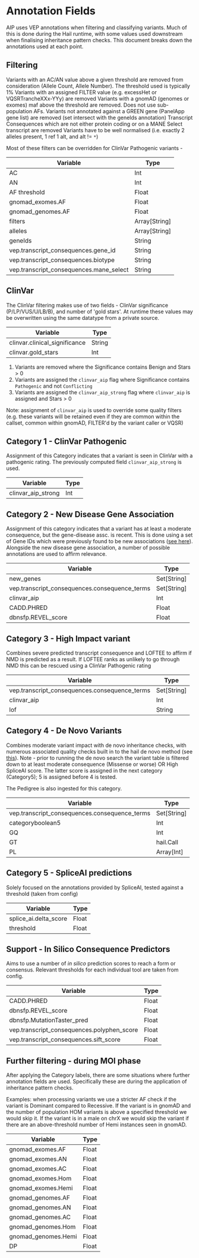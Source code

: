 # Annotation Fields

AIP uses VEP annotations when filtering and classifying variants. Much of this is done during the Hail runtime, with
some values used downstream when finalising inheritance pattern checks. This document breaks down the annotations used
at each point.

## Filtering

Variants with an AC/AN value above a given threshold are removed from consideration (Allele Count, Allele Number). The
threshold used is typically 1%
Variants with an assigned FILTER value (e.g. excessHet or VQSRTrancheXXx-YYy) are removed
Variants with a gnomAD (genomes or exomes) maf above the threshold are removed. Does not use sub-population AFs.
Variants not annotated against a GREEN gene (PanelApp gene list) are removed (set intersect with the geneIds annotation)
Transcript Consequences which are not either protein coding or on a MANE Select transcript are removed
Variants have to be well normalised (i.e. exactly 2 alleles present, 1 ref 1 alt, and alt != `*`)

Most of these filters can be overridden for ClinVar Pathogenic variants -

| Variable                                | Type          |
|-----------------------------------------|---------------|
| AC                                      | Int           |
| AN                                      | Int           |
| AF threshold                            | Float         |
| gnomad_exomes.AF                        | Float         |
| gnomad_genomes.AF                       | Float         |
| filters                                 | Array[String] |
| alleles                                 | Array[String] |
| geneIds                                 | String        |  # once exploded per-geneId, this is initially an Array
| vep.transcript_consequences.gene_id     | String        |
| vep.transcript_consequences.biotype     | String        |
| vep.transcript_consequences.mane_select | String        |

## ClinVar

The ClinVar filtering makes use of two fields - ClinVar significance (P/LP/VUS/U/LB/B), and number of 'gold stars'. At
runtime these values may be overwritten using the same datatype from a private source.

| Variable                      | Type   |
|-------------------------------|--------|
| clinvar.clinical_significance | String |
| clinvar.gold_stars            | Int    |

1. Variants are removed where the Significance contains Benign and Stars > 0
2. Variants are assigned the `clinvar_aip` flag where Significance contains `Pathogenic` and not `Conflicting`
3. Variants are assigned the `clinvar_aip_strong` flag where `clinvar_aip` is assigned and Stars > 0

Note: assignment of `clinvar_aip` is used to override some quality filters (e.g. these variants will be retained even if
they are common within the callset, common within gnomAD, FILTER'd by the variant caller or VQSR)

## Category 1 - ClinVar Pathogenic

Assignment of this Category indicates that a variant is seen in ClinVar with a pathogenic rating. The previously computed
field `clinvar_aip_strong` is used.

| Variable           | Type |
|--------------------|------|
| clinvar_aip_strong | Int  |

## Category 2 - New Disease Gene Association

Assignment of this category indicates that a variant has at least a moderate consequence, but the gene-disease assc. is
recent. This is done using a set of Gene IDs which were previously found to be new associations ([see here](PanelApp_interaction.md#application-of-new)).
Alongside the new disease gene association, a number of possible annotations are used to affirm relevance.

| Variable                                      | Type        |
|-----------------------------------------------|-------------|
| new_genes                                     | Set[String] |
| vep.transcript_consequences.consequence_terms | Set[String] |
| clinvar_aip                                   | Int         |
| CADD.PHRED                                    | Float       |
| dbnsfp.REVEL_score                            | Float       |

## Category 3 - High Impact variant

Combines severe predicted transcript consequence and LOFTEE to affirm if NMD is predicted as a result. If LOFTEE ranks
as unlikely to go through NMD this can be rescued using a ClinVar Pathogenic rating

| Variable                                      | Type        |
|-----------------------------------------------|-------------|
| vep.transcript_consequences.consequence_terms | Set[String] |
| clinvar_aip                                   | Int         |
| lof                                           | String      |

## Category 4 - De Novo Variants

Combines moderate variant impact with de novo inheritance checks, with numerous associated quality checks built in to the
hail de novo method (see [this](Hail_Filter_and_Label.md#category-4--de-novo-)). Note - prior to running the de novo
search the variant table is filtered down to at least moderate consequence (Missense or worse) OR High SpliceAI score.
The latter score is assigned in the next category (Category5); 5 is assigned before 4 is tested.

The Pedigree is also ingested for this category.

| Variable                                      | Type        |
|-----------------------------------------------|-------------|
| vep.transcript_consequences.consequence_terms | Set[String] |
| categoryboolean5                              | Int         |
| GQ                                            | Int         |
| GT                                            | hail.Call   | # this is a specific representation used in Hail, though any valid representation would work - 0/1/2 for HomRef/Het/HomAlt
| PL                                            | Array[Int]  |


## Category 5 - SpliceAI predictions

Solely focused on the annotations provided by SpliceAI, tested against a threshold (taken from config)

| Variable              | Type        |
|-----------------------|-------------|
| splice_ai.delta_score | Float       |
| threshold             | Float       |


## Support - In Silico Consequence Predictors

Aims to use a number of _in silico_ prediction scores to reach a form or consensus. Relevant thresholds for each
individual tool are taken from config.

| Variable                                   | Type  |
|--------------------------------------------|-------|
| CADD.PHRED                                 | Float |
| dbnsfp.REVEL_score                         | Float |
| dbnsfp.MutationTaster_pred                 | Float |
| vep.transcript_consequences.polyphen_score | Float |
| vep.transcript_consequences.sift_score     | Float |


## Further filtering - during MOI phase

After applying the Category labels, there are some situations where further annotation fields are used. Specifically
these are during the application of inheritance pattern checks.

Examples: when processing variants we use a stricter AF check if the variant is Dominant compared to Recessive.
If the variant is in gnomAD and the number of population HOM variants is above a specified threshold we would skip it. If
the variant is in a male on chrX we would skip the variant if there are an above-threshold number of Hemi instances seen
in gnomAD.

| Variable            | Type  |
|---------------------|-------|
| gnomad_exomes.AF    | Float |
| gnomad_exomes.AN    | Float |
| gnomad_exomes.AC    | Float |
| gnomad_exomes.Hom   | Float |
| gnomad_exomes.Hemi  | Float |
| gnomad_genomes.AF   | Float |
| gnomad_genomes.AN   | Float |
| gnomad_genomes.AC   | Float |
| gnomad_genomes.Hom  | Float |
| gnomad_genomes.Hemi | Float |
| DP                  | Float | # total ref + alt depths at the site should be above a threshold (config)
